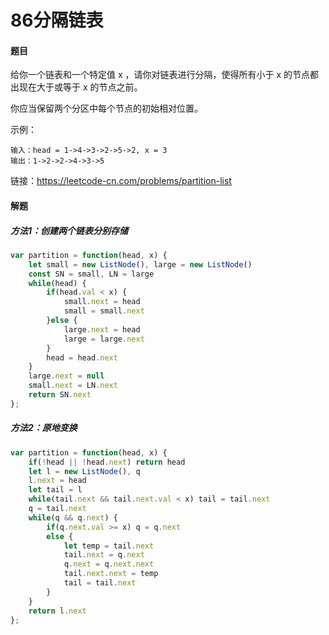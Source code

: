 # 86分隔链表

#### 题目

给你一个链表和一个特定值 x ，请你对链表进行分隔，使得所有小于 x 的节点都出现在大于或等于 x 的节点之前。

你应当保留两个分区中每个节点的初始相对位置。

示例：

```
输入：head = 1->4->3->2->5->2, x = 3
输出：1->2->2->4->3->5
```


链接：https://leetcode-cn.com/problems/partition-list



#### 解题

##### 方法1：创建两个链表分别存储

```js
var partition = function(head, x) {
    let small = new ListNode(), large = new ListNode()
    const SN = small, LN = large
    while(head) {
        if(head.val < x) {
            small.next = head
            small = small.next
        }else {
            large.next = head
            large = large.next
        }
        head = head.next
    }
    large.next = null
    small.next = LN.next
    return SN.next
};
```

##### 方法2：原地变换

```js
var partition = function(head, x) {
    if(!head || !head.next) return head
    let l = new ListNode(), q
    l.next = head
    let tail = l
    while(tail.next && tail.next.val < x) tail = tail.next
    q = tail.next
    while(q && q.next) {
        if(q.next.val >= x) q = q.next
        else {
            let temp = tail.next
            tail.next = q.next
            q.next = q.next.next
            tail.next.next = temp
            tail = tail.next
        }
    }
    return l.next
};
```

